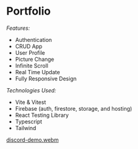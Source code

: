 # Portfolio

_Features:_

- Authentication
- CRUD App
- User Profile
- Picture Change
- Infinite Scroll
- Real Time Update
- Fully Responsive Design

_Technologies Used:_

- Vite & Vitest
- Firebase (auth, firestore, storage, and hosting)
- React Testing Library
- Typescript
- Tailwind

[discord-demo.webm](https://user-images.githubusercontent.com/107362680/213821903-7d824bfc-aa86-49c7-9e3e-b0e4ae4fb425.webm)
